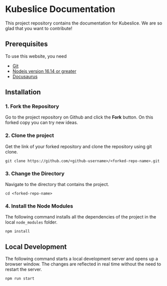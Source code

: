 # Kubeslice Documentation
This project repository contains the documentation for Kubeslice. We are so glad that you want to contribute!

## Prerequisites

To use this website, you need
- [Git](https://git-scm.com/downloads)
- [Nodejs version 16.14 or greater](https://nodejs.org/en/download/)
- [Docusaurus](https://docusaurus.io/docs/installation)

## Installation

### 1. Fork the Repository

Go to the project repository on Github and click the **Fork** button. On this forked copy you can try new ideas.

### 2. Clone the project

Get the link of your forked repository and clone the repository using git clone.

```
git clone https://github.com/<github-username>/<forked-repo-name>.git
```

### 3. Change the Directory

Navigate to the directory that contains the project.

```
cd <forked-repo-name>
```

### 4. Install the Node Modules

The following command installs all the dependencies of the project in the local `node_modules` folder.

```
npm install
```


## Local Development

The following command starts a local development server and opens up a browser window. The changes are reflected in real time 
without the need to restart the server.

```
npm run start
```

